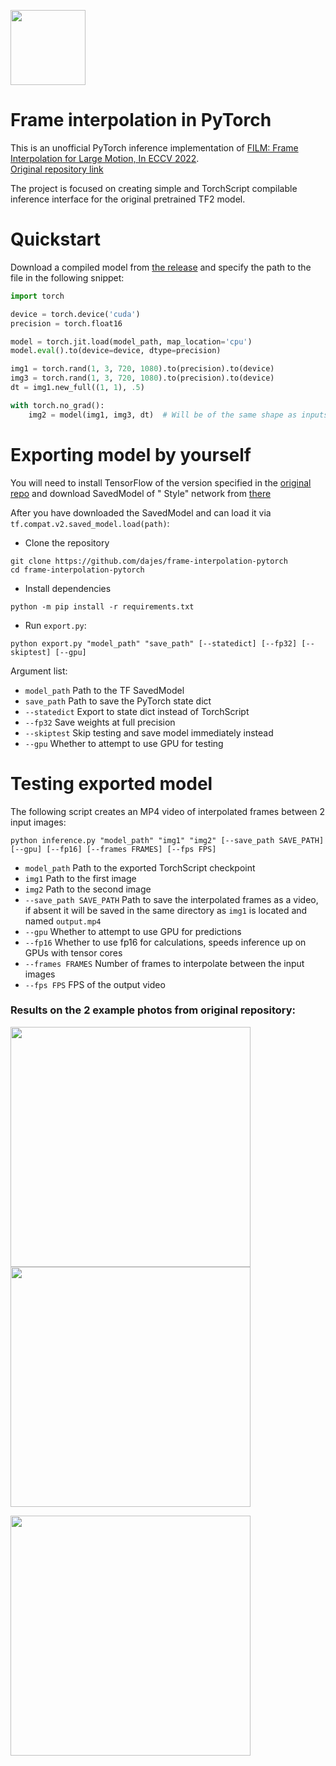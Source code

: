 <a href="https://savelife.in.ua/en/donate-en/"><img src="https://savelife.in.ua/wp-content/themes/savelife/assets/images/new-logo-en.svg" width=120px></a>
# Frame interpolation in PyTorch

This is an unofficial PyTorch inference implementation
of [FILM: Frame Interpolation for Large Motion, In ECCV 2022](https://film-net.github.io/).\
[Original repository link](https://github.com/google-research/frame-interpolation)

The project is focused on creating simple and TorchScript compilable inference interface for the original pretrained TF2
model.

# Quickstart

Download a compiled model from [the release](https://github.com/dajes/frame-interpolation-pytorch/releases)
and specify the path to the file in the following snippet:

```python
import torch

device = torch.device('cuda')
precision = torch.float16

model = torch.jit.load(model_path, map_location='cpu')
model.eval().to(device=device, dtype=precision)

img1 = torch.rand(1, 3, 720, 1080).to(precision).to(device)
img3 = torch.rand(1, 3, 720, 1080).to(precision).to(device)
dt = img1.new_full((1, 1), .5)

with torch.no_grad():
    img2 = model(img1, img3, dt)  # Will be of the same shape as inputs (1, 3, 720, 1080)

```

# Exporting model by yourself

You will need to install TensorFlow of the version specified in
the [original repo](https://github.com/google-research/frame-interpolation#installation) and download SavedModel of "
Style" network from [there](https://github.com/google-research/frame-interpolation#pre-trained-models)

After you have downloaded the SavedModel and can load it via ```tf.compat.v2.saved_model.load(path)```:

* Clone the repository

```
git clone https://github.com/dajes/frame-interpolation-pytorch
cd frame-interpolation-pytorch
```

* Install dependencies

``` 
python -m pip install -r requirements.txt
```

* Run ```export.py```:

```
python export.py "model_path" "save_path" [--statedict] [--fp32] [--skiptest] [--gpu]
```

Argument list:

* ```model_path``` Path to the TF SavedModel
* ```save_path``` Path to save the PyTorch state dict
* ```--statedict``` Export to state dict instead of TorchScript
* ```--fp32``` Save weights at full precision
* ```--skiptest``` Skip testing and save model immediately instead
* ```--gpu``` Whether to attempt to use GPU for testing

# Testing exported model
The following script creates an MP4 video of interpolated frames between 2 input images:
```
python inference.py "model_path" "img1" "img2" [--save_path SAVE_PATH] [--gpu] [--fp16] [--frames FRAMES] [--fps FPS]
```
* ```model_path``` Path to the exported TorchScript checkpoint
* ```img1``` Path to the first image
* ```img2``` Path to the second image
* ```--save_path SAVE_PATH``` Path to save the interpolated frames as a video, if absent it will be saved in the same directory as ```img1``` is located and named ```output.mp4```
* ```--gpu``` Whether to attempt to use GPU for predictions
* ```--fp16``` Whether to use fp16 for calculations, speeds inference up on GPUs with tensor cores
* ```--frames FRAMES``` Number of frames to interpolate between the input images
* ```--fps FPS``` FPS of the output video

### Results on the 2 example photos from original repository:
<p float="left">
  <img src="photos/one.png" width="384px" />
  <img src="photos/two.png" width="384px" /> 
</p>
<img src="photos/output.gif" height="384px"/>
